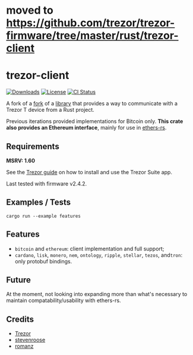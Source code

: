 # moved to https://github.com/trezor/trezor-firmware/tree/master/rust/trezor-client

# trezor-client

[![Downloads][downloads-badge]][crates-io]
[![License][license-badge]][license-url]
[![CI Status][actions-badge]][actions-url]

A fork of a [fork](https://github.com/romanz/rust-trezor-api) of a [library](https://github.com/stevenroose/rust-trezor-api) that provides a way to communicate with a Trezor T device from a Rust project.

Previous iterations provided implementations for Bitcoin only. **This crate also provides an Ethereum interface**, mainly for use in [ethers-rs](https://github.com/gakonst/ethers-rs/).

## Requirements

**MSRV: 1.60**

See the [Trezor guide](https://trezor.io/learn/a/os-requirements-for-trezor) on how to install and use the Trezor Suite app.

Last tested with firmware v2.4.2.

## Examples / Tests

`cargo run --example features`

## Features

-   `bitcoin` and `ethereum`: client implementation and full support;
-   `cardano`, `lisk`, `monero`, `nem`, `ontology`, `ripple`, `stellar`, `tezos`, and`tron`: only protobuf bindings.

## Future

At the moment, not looking into expanding more than what's necessary to maintain compatability/usability with ethers-rs.

## Credits

-   [Trezor](https://github.com/trezor/trezor-firmware)
-   [stevenroose](https://github.com/stevenroose)
-   [romanz](https://github.com/romanz)

[downloads-badge]: https://img.shields.io/crates/d/trezor-client?style=for-the-badge&logo=rust
[crates-io]: https://crates.io/crates/trezor-client
[license-badge]: https://img.shields.io/badge/license-CC0--1.0-blue.svg?style=for-the-badge
[license-url]: https://github.com/joshieDo/rust-trezor-api/blob/master/LICENSE
[actions-badge]: https://img.shields.io/github/actions/workflow/status/joshieDo/rust-trezor-api/ci.yml?branch=master&style=for-the-badge
[actions-url]: https://github.com/joshieDo/rust-trezor-api/actions?query=workflow%3ACI+branch%3Amaster
